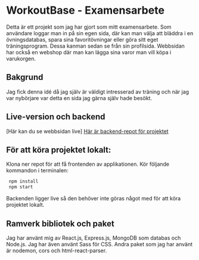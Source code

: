 # WorkoutBase - Examensarbete

Detta är ett projekt som jag har gjort som mitt examensarbete. Som användare loggar man in på sin egen sida, där kan man välja att bläddra i en övningsdatabas, spara sina favoritövningar eller göra sitt eget träningsprogram. Dessa kanman sedan se från sin profilsida. Webbsidan har också en webshop där man kan lägga sina varor man vill köpa i varukorgen.

## Bakgrund

Jag fick denna idé då jag själv är väldigt intresserad av träning och när jag var nybörjare var detta en sida jag gärna själv hade besökt.

## Live-version och backend

[Här kan du se webbsidan live]
[Här är backend-repot för projektet](https://github.com/loveefraimsson/workout_base_backend) 


## För att köra projektet lokalt:

Klona ner repot för att få frontenden av applikationen. Kör följande kommandon i terminalen:

```bash
 npm install
 npm start
```
Backenden ligger live så den behöver inte göras något med för att köra projektet lokalt.

## Ramverk bibliotek och paket
Jag har använt mig av React.js, Express.js, MongoDB som databas och Node.js. Jag har även använt Sass för CSS.
Andra paket som jag har använt är nodemon, cors och html-react-parser.


